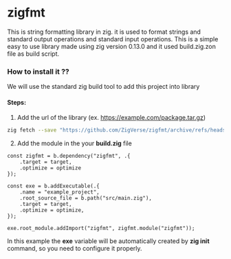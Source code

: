 # zigfmt

This is string formatting library in zig. it is used to format strings and standard output operations and standard input operations. This is a simple easy to use library made using zig version 0.13.0 and it used build.zig.zon file as build script.

### How to install it ??

We will use the standard zig build tool to add this project into library

#### Steps:
1.  Add the url of the library (ex. https://example.com/package.tar.gz)

```bash
zig fetch --save "https://github.com/ZigVerse/zigfmt/archive/refs/heads/main.tar.gz"
```

2. Add the module in the your <b>build.zig</b> file

```zig
const zigfmt = b.dependency("zigfmt", .{
    .target = target,
    .optimize = optimize
});

const exe = b.addExecutable(.{
    .name = "example_project",
    .root_source_file = b.path("src/main.zig"),
    .target = target,
    .optimize = optimize,
});

exe.root_module.addImport("zigfmt", zigfmt.module("zigfmt"));
```

In this example the <b>exe</b> variable will be automatically created by <b>zig init</b> command, so you need to configure it properly.

